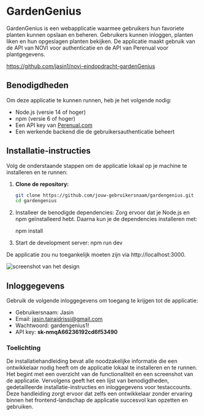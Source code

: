 # GardenGenius

GardenGenius is een webapplicatie waarmee gebruikers hun favoriete planten kunnen opslaan en beheren. Gebruikers kunnen inloggen, planten liken en hun opgeslagen planten bekijken. De applicatie maakt gebruik van de API van NOVI voor authenticatie en de API van Perenual voor plantgegevens.

https://github.com/jasin1/novi-eindopdracht-gardenGenius

## Benodigdheden

Om deze applicatie te kunnen runnen, heb je het volgende nodig:

- Node.js (versie 14 of hoger)
- npm (versie 6 of hoger)
- Een API key van [Perenual.com](https://perenual.com/docs/api) 
- Een werkende backend die de gebruikersauthenticatie beheert 

## Installatie-instructies

Volg de onderstaande stappen om de applicatie lokaal op je machine te installeren en te runnen:

1. **Clone de repository:**
   ```bash
   git clone https://github.com/jouw-gebruikersnaam/gardengenius.git
   cd gardengenius

2. Installeer de benodigde dependencies:
Zorg ervoor dat je Node.js en npm geïnstalleerd hebt. Daarna kun je de dependencies installeren met:

   npm install

   


3. Start de development server:
   npm run dev

De applicatie zou nu toegankelijk moeten zijn via http://localhost:3000.

![screenshot van het design](GardenGenius.jpg)

## Inloggegevens
Gebruik de volgende inloggegevens om toegang te krijgen tot de applicatie:

- Gebruikersnaam: Jasin
- Email: jasin.tairaidrissi@gmail.com
- Wachtwoord: gardengenius1!
- API key: **sk-nmqA66236192cd6f53490**

### Toelichting 
De installatiehandleiding bevat alle noodzakelijke informatie die een ontwikkelaar nodig heeft om de applicatie lokaal te installeren en te runnen. Het begint met een overzicht van de functionaliteit en een screenshot van de applicatie. Vervolgens geeft het een lijst van benodigdheden, gedetailleerde installatie-instructies en inloggegevens voor testaccounts. Deze handleiding zorgt ervoor dat zelfs een ontwikkelaar zonder ervaring binnen het frontend-landschap de applicatie succesvol kan opzetten en gebruiken.



